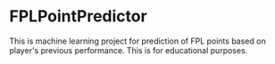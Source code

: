 # FPLPointPredictor
This is machine learning project for prediction of FPL points based on player's previous performance. This is for educational purposes.
